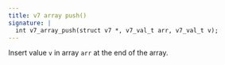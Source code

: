 ```yaml
---
title: v7 array push()
signature: |
  int v7_array_push(struct v7 *, v7_val_t arr, v7_val_t v);
---
```


Insert value `v` in array `arr` at the end of the array. 

